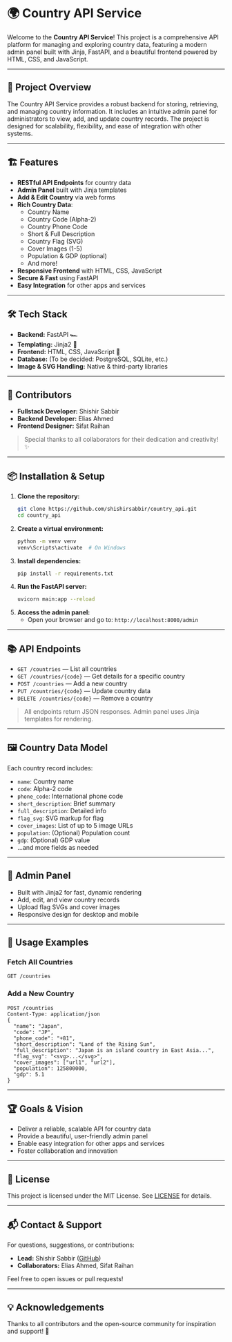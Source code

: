 # 🌍 Country API Service

Welcome to the **Country API Service**! This project is a comprehensive API platform for managing and exploring country data, featuring a modern admin panel built with Jinja, FastAPI, and a beautiful frontend powered by HTML, CSS, and JavaScript.

---

## 🚀 Project Overview

The Country API Service provides a robust backend for storing, retrieving, and managing country information. It includes an intuitive admin panel for administrators to view, add, and update country records. The project is designed for scalability, flexibility, and ease of integration with other systems.

---

## 🏗️ Features

- **RESTful API Endpoints** for country data
- **Admin Panel** built with Jinja templates
- **Add & Edit Country** via web forms
- **Rich Country Data**:
  - Country Name
  - Country Code (Alpha-2)
  - Country Phone Code
  - Short & Full Description
  - Country Flag (SVG)
  - Cover Images (1-5)
  - Population & GDP (optional)
  - And more!
- **Responsive Frontend** with HTML, CSS, JavaScript
- **Secure & Fast** using FastAPI
- **Easy Integration** for other apps and services

---

## 🛠️ Tech Stack

- **Backend:** FastAPI 🏎️
- **Templating:** Jinja2 🧩
- **Frontend:** HTML, CSS, JavaScript 🎨
- **Database:** (To be decided: PostgreSQL, SQLite, etc.)
- **Image & SVG Handling:** Native & third-party libraries

---

## 👥 Contributors

- **Fullstack Developer:** Shishir Sabbir
- **Backend Developer:** Elias Ahmed
- **Frontend Designer:** Sifat Raihan

> Special thanks to all collaborators for their dedication and creativity! ✨

---

## 📦 Installation & Setup

1. **Clone the repository:**
	```bash
	git clone https://github.com/shishirsabbir/country_api.git
	cd country_api
	```
2. **Create a virtual environment:**
	```bash
	python -m venv venv
	venv\Scripts\activate  # On Windows
	```
3. **Install dependencies:**
	```bash
	pip install -r requirements.txt
	```
4. **Run the FastAPI server:**
	```bash
	uvicorn main:app --reload
	```
5. **Access the admin panel:**
	- Open your browser and go to: `http://localhost:8000/admin`

---

## 📚 API Endpoints

- `GET /countries` — List all countries
- `GET /countries/{code}` — Get details for a specific country
- `POST /countries` — Add a new country
- `PUT /countries/{code}` — Update country data
- `DELETE /countries/{code}` — Remove a country

> All endpoints return JSON responses. Admin panel uses Jinja templates for rendering.

---

## 🖼️ Country Data Model

Each country record includes:
- `name`: Country name
- `code`: Alpha-2 code
- `phone_code`: International phone code
- `short_description`: Brief summary
- `full_description`: Detailed info
- `flag_svg`: SVG markup for flag
- `cover_images`: List of up to 5 image URLs
- `population`: (Optional) Population count
- `gdp`: (Optional) GDP value
- ...and more fields as needed

---

## 🎨 Admin Panel

- Built with Jinja2 for fast, dynamic rendering
- Add, edit, and view country records
- Upload flag SVGs and cover images
- Responsive design for desktop and mobile

---

## 📝 Usage Examples

### Fetch All Countries
```http
GET /countries
```

### Add a New Country
```http
POST /countries
Content-Type: application/json
{
  "name": "Japan",
  "code": "JP",
  "phone_code": "+81",
  "short_description": "Land of the Rising Sun",
  "full_description": "Japan is an island country in East Asia...",
  "flag_svg": "<svg>...</svg>",
  "cover_images": ["url1", "url2"],
  "population": 125800000,
  "gdp": 5.1
}
```

---

## 🏆 Goals & Vision

- Deliver a reliable, scalable API for country data
- Provide a beautiful, user-friendly admin panel
- Enable easy integration for other apps and services
- Foster collaboration and innovation

---

## 📄 License

This project is licensed under the MIT License. See [LICENSE](LICENSE) for details.

---

## 📬 Contact & Support

For questions, suggestions, or contributions:
- **Lead:** Shishir Sabbir ([GitHub](https://github.com/shishirsabbir))
- **Collaborators:** Elias Ahmed, Sifat Raihan

Feel free to open issues or pull requests!

---

## 💡 Acknowledgements

Thanks to all contributors and the open-source community for inspiration and support! 🙏